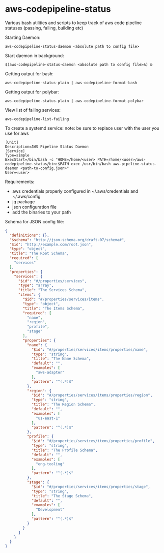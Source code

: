 # aws-codepipeline-status
Various bash utilities and scripts to keep track of aws code pipeline statuses (passing, failing, building etc)

Starting Daemon:

`aws-codepipeline-status-daemon <absolute path to config file>`

Start daemon in background:

`$(aws-codepipeline-status-daemon <absolute path to config file>&) &`

Getting output for bash:

`aws-codepipeline-status-plain | aws-codepipeline-format-bash`

Getting output for polybar:

`aws-codepipeline-status-plain | aws-codepipeline-format-polybar`

View list of failing services:

`aws-codepipeline-list-failing`

To create a systemd service:
note: be sure to replace user with the user you use for aws
```
[Unit]
Description=AWS Pipeline Status Daemon
[Service]
Type=simple
ExecStart=/bin/bash -c "HOME=/home/<user> PATH=/home/<user>/aws-codepipeline-status/bin:$PATH exec /usr/bin/bash aws-pipeline-status-daemon <path-to-config.json>"
User=<user>
```

Requirements:

* aws credentials properly configured in ~/.aws/credentials and ~/.aws/config
* jq package
* json configuration file
* add the binaries to your path

Schema for JSON config file:
```json
{
  "definitions": {},
  "$schema": "http://json-schema.org/draft-07/schema#",
  "$id": "http://example.com/root.json",
  "type": "object",
  "title": "The Root Schema",
  "required": [
    "services"
  ],
  "properties": {
    "services": {
      "$id": "#/properties/services",
      "type": "array",
      "title": "The Services Schema",
      "items": {
        "$id": "#/properties/services/items",
        "type": "object",
        "title": "The Items Schema",
        "required": [
          "name",
          "region",
          "profile",
          "stage"
        ],
        "properties": {
          "name": {
            "$id": "#/properties/services/items/properties/name",
            "type": "string",
            "title": "The Name Schema",
            "default": "",
            "examples": [
              "aws-adapter"
            ],
            "pattern": "^(.*)$"
          },
          "region": {
            "$id": "#/properties/services/items/properties/region",
            "type": "string",
            "title": "The Region Schema",
            "default": "",
            "examples": [
              "us-east-1"
            ],
            "pattern": "^(.*)$"
          },
          "profile": {
            "$id": "#/properties/services/items/properties/profile",
            "type": "string",
            "title": "The Profile Schema",
            "default": "",
            "examples": [
              "eng-tooling"
            ],
            "pattern": "^(.*)$"
          },
          "stage": {
            "$id": "#/properties/services/items/properties/stage",
            "type": "string",
            "title": "The Stage Schema",
            "default": "",
            "examples": [
              "Development"
            ],
            "pattern": "^(.*)$"
          }
        }
      }
    }
  }
}
```


